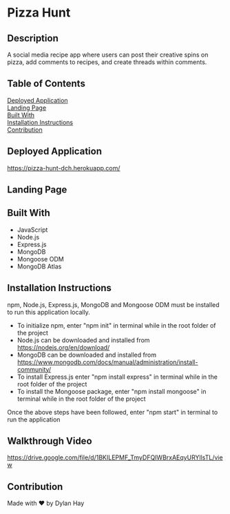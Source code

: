# Pizza Hunt

## Description
A social media recipe app where users can post their creative spins on pizza, add comments to recipes, and create threads within comments.

## Table of Contents
[Deployed Application](#deployed-application)  
[Landing Page](#landing-page)  
[Built With](#built-with)  
[Installation Instructions](#installation-instructions)  
[Contribution](#contribution)  

## Deployed Application
https://pizza-hunt-dch.herokuapp.com/
## Landing Page


## Built With
* JavaScript
* Node.js
* Express.js
* MongoDB
* Mongoose ODM
* MongoDB Atlas


## Installation Instructions
npm, Node.js, Express.js, MongoDB and Mongoose ODM must be installed to run this application locally.

* To initialize npm, enter "npm init" in terminal while in the root folder of the project
* Node.js can be downloaded and installed from https://nodejs.org/en/download/  
* MongoDB can be downloaded and installed from https://www.mongodb.com/docs/manual/administration/install-community/
* To install Express.js enter "npm install express" in terminal while in the root folder of the project
* To install the Mongoose package, enter "npm install mongoose" in terminal while in the root folder of the project

Once the above steps have been followed, enter "npm start" in terminal to run the application

## Walkthrough Video
https://drive.google.com/file/d/1BKILEPMF_TmyDFQIWBrxAEqyURYllsTL/view

## Contribution
Made with ❤️ by Dylan Hay